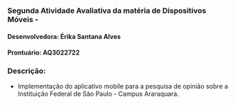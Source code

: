 ### Segunda Atividade Avaliativa da matéria de Dispositivos Móveis -
#### Desenvolvedora: Érika Santana Alves
#### Prontuário:  AQ3022722

### Descrição:
- Implementação do aplicativo mobile para a pesquisa de opinião sobre a Instituição Federal de São Paulo - Campus Araraquara.
